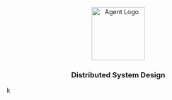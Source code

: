 <p align="center">
    <img alt="Agent Logo" src="https://clivern.com/wp-content/uploads/2019/04/clivern_logo-300x300.png" height="120" />
    <h3 align="center">Distributed System Design</h3>
</p>

k
